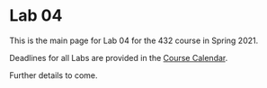 # Lab 04

This is the main page for Lab 04 for the 432 course in Spring 2021.

Deadlines for all Labs are provided in the [Course Calendar](https://thomaselove.github.io/432/calendar.html).

Further details to come.
